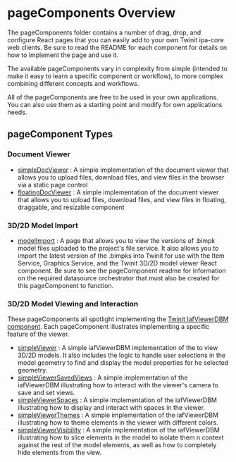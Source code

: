 # pageComponents Overview

The pageComponents folder contains a number of drag, drop, and configure React pages that you can easily add to your own Twinit ipa-core web clients. Be sure to read the README for each component for details on how to implement the page and use it.

The available pageComponents vary in complexity from simple (intended to make it easy to learn a specific component or workflow), to more complex combining different concepts and workflows.

All of the pageComponents are free to be used in your own applications. You can also use them as a starting point and modify for own applications needs.

## pageComponent Types

### Document Viewer

* [simpleDocViewer](./simpleDocViewer/README.md) : A simple implementation of the document viewer that allows you to upload files, download files, and view files in the browser via a static page control
* [floatingDocViewer](./floatingDocViewer/README.md) : A simple implementation of the document viewer that allows you to upload files, download files, and view files in floating, draggable, and resizable component

### 3D/2D Model Import

* [modelImport](./modelImport/README.md) : A page that allows you to view the versions of .bimpk model files uploaded to the project's file service. It also allows you to import the latest version of the .bimpks into Twinit for use with the Item Service, Graphics Service, and the Twinit 3D/2D model viewer React component. Be sure to see the pageComponent readme for information on the required datasource orchestrator that must also be created for this pageComponent to function.

### 3D/2D Model Viewing and Interaction

These pageComponents all spotlight implementing the [Twinit IafViewerDBM component](https://twinit.dev/docs/apis/viewer/overview). Each pageComponent illustrates implementing a specific feature of the viewer.

* [simpleViewer](./simpleViewer/README.md) : A simple iafViewerDBM implementation of the  to view 3D/2D models. It also includes the logic to handle user selections in the model geometry to find and display the model properties for he selected geometry.
* [simpleViewerSavedViews](./simpleViewerSavedViews/README.md) : A simple implementation of the iafViewerDBM illustrating how to interact with the viewer's camera to save and set views.
* [simpleViewerSpaces](./simpleViewerSpaces/) : A simple implementation of the iafViewerDBM illustrating how to display and interact with spaces in the viewer.
* [simpleViewerThemes](./simpleViewerThemes/README.md) : A simple implementation of the iafViewerDBM illustrating how to theme elements in the viewer with different colors.
* [simpleViewerVisibility](./simpleViewerVisibility/README.md) : A simple implementation of the iafViewerDBM illustrating how to slice elements in the model to isolate them n context against the rest of the model elements, as well as how to completely hide elements from the view.